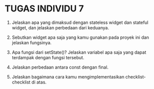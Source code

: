 # TUGAS INDIVIDU 7
1. Jelaskan apa yang dimaksud dengan stateless widget dan stateful widget, dan jelaskan perbedaan dari keduanya.

2. Sebutkan widget apa saja yang kamu gunakan pada proyek ini dan jelaskan fungsinya.

3. Apa fungsi dari setState()? Jelaskan variabel apa saja yang dapat terdampak dengan fungsi tersebut.

4. Jelaskan perbedaan antara const dengan final.

5. Jelaskan bagaimana cara kamu mengimplementasikan checklist-checklist di atas.